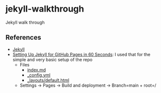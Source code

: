 # jekyll-walkthrough
Jekyll walk through

## References

- [Jekyll](https://jekyllrb.com/)
- [Setting Up Jekyll for GitHub Pages in 60 Seconds](https://youtu.be/oYnBpDuYCgg): I used that for the simple and very basic setup of the repo
  - Files
    - [index.md](index.md)
    - [_config.yml](_config.yml)
    - [_layouts/default.html](_layouts/default.html)
  - Settings → Pages → Build and deployment → Branch=main + root=/
